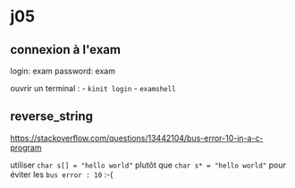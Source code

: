 # j05
## connexion à l'exam
login: exam
password: exam

ouvrir un terminal :
    - `kinit login`
    - `examshell`

## reverse_string
https://stackoverflow.com/questions/13442104/bus-error-10-in-a-c-program

utiliser `char s[] = "hello world"` plutôt que `char s* = "hello world"` pour éviter les `bus error : 10`
:-(
